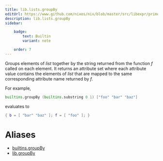 ```yaml
---
title: lib.lists.groupBy
editUrl: https://www.github.com/nixos/nix/blob/master/src/libexpr/primops.cc
description: lib.lists.groupBy
sidebar:

    badge:
        text: Builtin
        variant: note

    order: 7
---
```


Groups elements of *list* together by the string returned from the
function *f* called on each element. It returns an attribute set
where each attribute value contains the elements of *list* that are
mapped to the same corresponding attribute name returned by *f*.

For example,

```nix
builtins.groupBy (builtins.substring 0 1) ["foo" "bar" "baz"]
```

evaluates to

```nix
{ b = [ "bar" "baz" ]; f = [ "foo" ]; }
```


# Aliases

- [builtins.groupBy](./reference/builtins/builtins-groupBy)
- [lib.groupBy](./reference/lib/lib-groupBy)


